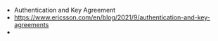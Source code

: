 - Authentication and Key Agreement
- https://www.ericsson.com/en/blog/2021/9/authentication-and-key-agreements
-